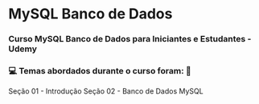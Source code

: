 # MySQL Banco de Dados
### Curso MySQL Banco de Dados para Iniciantes e Estudantes - Udemy
### :computer: Temas abordados durante o curso foram: :rocket:
Seção 01 - Introdução
Seção 02 - Banco de Dados MySQL
